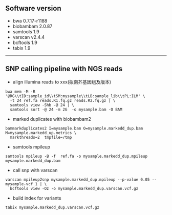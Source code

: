 ## Software version 
* bwa 0.7.17-r1188
* biobambam 2.0.87
* samtools 1.9
* varscan v2.4.4
* bcftools 1.9
* tabix 1.9

---
## SNP calling pipeline with NGS reads
* align illumina reads to xxx(拟南芥基因组及版本)
```shell script
bwa mem -M -R '@RG\\tID:sample_id\\tSM:mysample\\tLB:sample_lib\\tPL:ILM' \ 
  -t 24 ref.fa reads.R1.fq.gz reads.R2.fq.gz | \
  samtools view -Shb -@ 24 | \
  samtools sort -@ 24 -m 2G  -o mysample.bam -O BAM 
```

* marked duplicates with biobambam2

```shell script
bammarkduplicates2 I=mysample.bam O=mysample.markedd_dup.bam M=mysample.markedd_up.metrics \
  markthreads=2  tmpfile=/tmp
```

* samtools mpileup

```shell script
samtools mpileup -B -f  ref.fa -o mysample.markedd_dup.mpileup mysample.markedd_dup.bam
```

* call snp with varscan
```shell script
varscan mpileup2snp mysample.markedd_dup.mpileup --p-value 0.05 --mysample-vcf 1 | \
  bcftools view -Oz -o mysample.markedd_dup.varscan.vcf.gz
```

* build index for variants 

```shell script
tabix mysample.markedd_dup.varscan.vcf.gz
```
